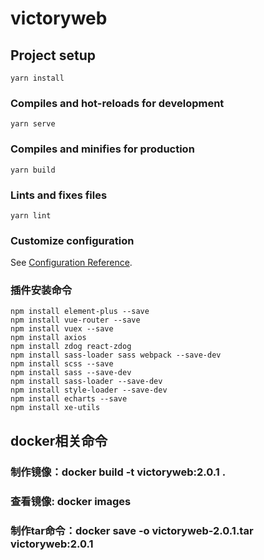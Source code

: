 # victoryweb

## Project setup
```
yarn install
```

### Compiles and hot-reloads for development
```
yarn serve
```

### Compiles and minifies for production
```
yarn build
```

### Lints and fixes files
```
yarn lint
```

### Customize configuration
See [Configuration Reference](https://cli.vuejs.org/config/).

### 插件安装命令
```
npm install element-plus --save
npm install vue-router --save
npm install vuex --save
npm install axios
npm install zdog react-zdog
npm install sass-loader sass webpack --save-dev
npm install scss --save
npm install sass --save-dev       
npm install sass-loader --save-dev     
npm install style-loader --save-dev     
npm install echarts --save
npm install xe-utils
```

## docker相关命令
### 制作镜像：docker build -t victoryweb:2.0.1 . 
### 查看镜像: docker images
### 制作tar命令：docker save -o victoryweb-2.0.1.tar victoryweb:2.0.1
